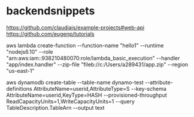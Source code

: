 # backendsnippets

https://github.com/claudiajs/example-projects#web-api
https://github.com/eugenp/tutorials



aws lambda create-function --function-name "hello1" --runtime "nodejs6.10" --role "arn:aws:iam::938210480070:role/lambda_basic_execution" --handler "app/index.handler" --zip-file "fileb://c:/Users/a289431/app.zip" --region "us-east-1"



aws dynamodb create-table --table-name dynamo-test --attribute-definitions AttributeName=userid,AttributeType=S --key-schema AttributeName=userid,KeyType=HASH  --provisioned-throughput ReadCapacityUnits=1,WriteCapacityUnits=1   --query TableDescription.TableArn --output text
  


